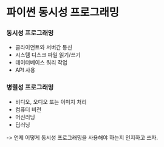 # 파이썬 동시성 프로그래밍

### 동시성 프로그래밍
- 클라이언트와 서버간 통신
- 시스템 디스크 파일 읽기/쓰기
- 데이터베이스 쿼리 작업
- API 사용

### 병렬성 프로그래밍
- 비디오, 오디오 또는 이미지 처리
- 컴퓨터 비전
- 머신러닝
- 딥러닝

-> 언제 어떻게 동시성 프로그래밍을 사용해야 하는지 인지하고 쓰자.
